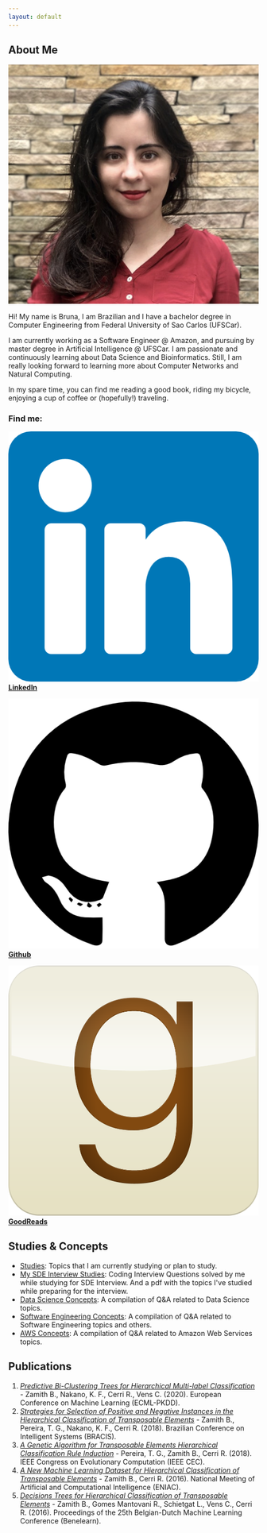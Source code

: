 ```yaml
---
layout: default
---
```


## About Me

<img class="profile-picture" src="profile.png">

Hi! My name is Bruna, I am Brazilian and I have a bachelor degree in Computer Engineering from Federal University of Sao Carlos (UFSCar).

I am currently working as a Software Engineer @ Amazon, and pursuing by master degree in Artificial Intelligence @ UFSCar. 
I am passionate and continuously learning about Data Science and Bioinformatics. Still, I am really looking forward to learning more about Computer Networks and Natural Computing.

In my spare time, you can find me reading a good book, riding my bicycle, enjoying a cup of coffee or (hopefully!) traveling.

### Find me:

[<img class="logo-picture" src="linkedinLogo.png"> **LinkedIn**](https://www.linkedin.com/in/bruna-zamith/) 

[<img class="logo-picture" src="githubLogo.png"> **Github**](https://github.com/bzamith) 

[<img class="logo-picture" src="goodreadsLogo.png">**GoodReads**](https://www.goodreads.com/user/show/93100732-bruna-zamith)

## Studies & Concepts

- [<u>Studies</u>](studies): Topics that I am currently studying or plan to study.
- [<u>My SDE Interview Studies</u>](https://github.com/bzamith/MySDEInterviewStudies): Coding Interview Questions solved by me while studying for SDE Interview. And a pdf with the topics I've studied while preparing for the interview.
- [<u>Data Science Concepts</u>](DSconcepts): A compilation of Q&A related to Data Science topics.
- [<u>Software Engineering Concepts</u>](SEconcepts): A compilation of Q&A related to Software Engineering topics and others.
- [<u>AWS Concepts</u>](AWSconcepts): A compilation of Q&A related to Amazon Web Services topics.

## Publications

1. [*Predictive Bi-Clustering Trees for Hierarchical Multi-label Classification*](https://limo.libis.be/primo-explore/fulldisplay?docid=LIRIAS3055838&context=L&vid=Lirias&search_scope=Lirias&tab=default_tab&lang=en_US) - Zamith B., Nakano, K. F., Cerri R., Vens C. (2020). 
European Conference on Machine Learning (ECML-PKDD).
2. [*Strategies for Selection of Positive and Negative Instances in the Hierarchical Classification of Transposable Elements*](https://ieeexplore.ieee.org/document/8575650) - Zamith B., Pereira, T. G., Nakano, K. F., Cerri R. (2018). Brazilian Conference on Intelligent Systems (BRACIS).
3. [*A Genetic Algorithm for Transposable Elements Hierarchical Classification Rule Induction*](https://ieeexplore.ieee.org/document/8477642) - Pereira, T. G., Zamith B., Cerri R. (2018). IEEE Congress on Evolutionary Computation (IEEE CEC).
4. [*A New Machine Learning Dataset for Hierarchical Classification of Transposable Elements*](https://www.cin.ufpe.br/~rbcp/bracis-papers/ENIAC/Sessao%20de%20Posters/A%20New%20Machine%20Learning%20Dataset%20for%20Hierarchical%20Classification%20of%20Transposable%20Elements.pdf) - Zamith B., Cerri R. (2016). National Meeting of Artificial and Computational Intelligence (ENIAC).
5. [*Decisions Trees for Hierarchical Classification of Transposable Elements*](https://www.kuleuven-kulak.be/benelearn/papers/Benelearn_2016_paper_57.pdf) - Zamith B., Gomes Mantovani R., Schietgat L., Vens C., Cerri R. (2016). Proceedings of the 25th Belgian-Dutch Machine Learning Conference (Benelearn).
